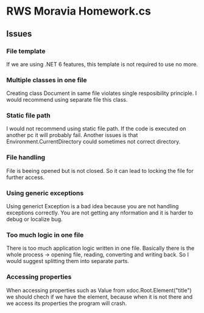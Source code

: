 # RWS Moravia Homework.cs

## Issues

### File template
If we are using .NET 6 features, this template is not required to use no more.

### Multiple classes in one file
Creating class Document in same file violates single resposibility principle. I would recommend using separate file this class.

### Static file path
I would not recommend using static file path. If the code is executed on another pc it will probably fail. Another issues is that Environment.CurrentDirectory could sometimes not correct directory.

### File handling
File is beeing opened but is not closed. So it can lead to locking the file for further access.

### Using generic exceptions
Using generict Exception is a bad idea because you are not handling exceptions correctly. You are not getting any nformation and it is harder to debug or localize bug.

### Too much logic in one file
There is too much application logic written in one file. Basically there is the whole process -> opening file, reading, converting and writing back. So I would suggest splitting them into separate parts.

### Accessing properties
When accessing properties such as Value from xdoc.Root.Element("title") we should chech if we have the element, because when it is not there and we access its properties the program will crash.